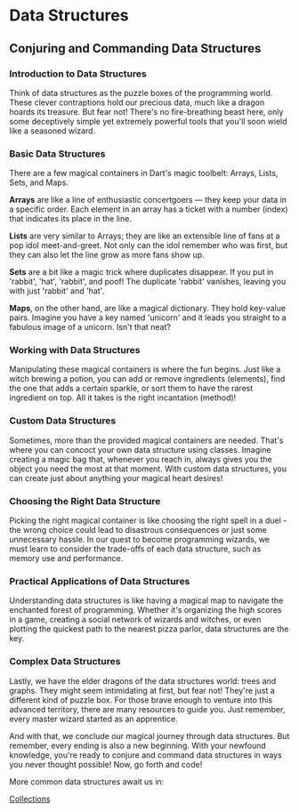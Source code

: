 # Data Structures

## **Conjuring and Commanding Data Structures**

### **Introduction to Data Structures**

Think of data structures as the puzzle boxes of the programming world. These clever contraptions hold our precious data, much like a dragon hoards its treasure. But fear not! There's no fire-breathing beast here, only some deceptively simple yet extremely powerful tools that you'll soon wield like a seasoned wizard.

### **Basic Data Structures**

There are a few magical containers in Dart's magic toolbelt: Arrays, Lists, Sets, and Maps.

**Arrays** are like a line of enthusiastic concertgoers — they keep your data in a specific order. Each element in an array has a ticket with a number (index) that indicates its place in the line.

**Lists** are very similar to Arrays; they are like an extensible line of fans at a pop idol meet-and-greet. Not only can the idol remember who was first, but they can also let the line grow as more fans show up.

**Sets** are a bit like a magic trick where duplicates disappear. If you put in 'rabbit', 'hat', 'rabbit', and poof! The duplicate 'rabbit' vanishes, leaving you with just 'rabbit' and 'hat'.

**Maps**, on the other hand, are like a magical dictionary. They hold key-value pairs. Imagine you have a key named 'unicorn' and it leads you straight to a fabulous image of a unicorn. Isn't that neat?

### **Working with Data Structures**

Manipulating these magical containers is where the fun begins. Just like a witch brewing a potion, you can add or remove ingredients (elements), find the one that adds a certain sparkle, or sort them to have the rarest ingredient on top. All it takes is the right incantation (method)!

### **Custom Data Structures**

Sometimes, more than the provided magical containers are needed. That's where you can concoct your own data structure using classes. Imagine creating a magic bag that, whenever you reach in, always gives you the object you need the most at that moment. With custom data structures, you can create just about anything your magical heart desires!

### **Choosing the Right Data Structure**

Picking the right magical container is like choosing the right spell in a duel - the wrong choice could lead to disastrous consequences or just some unnecessary hassle. In our quest to become programming wizards, we must learn to consider the trade-offs of each data structure, such as memory use and performance.

### **Practical Applications of Data Structures**

Understanding data structures is like having a magical map to navigate the enchanted forest of programming. Whether it's organizing the high scores in a game, creating a social network of wizards and witches, or even plotting the quickest path to the nearest pizza parlor, data structures are the key.

### **Complex Data Structures**

Lastly, we have the elder dragons of the data structures world: trees and graphs. They might seem intimidating at first, but fear not! They're just a different kind of puzzle box. For those brave enough to venture into this advanced territory, there are many resources to guide you. Just remember, every master wizard started as an apprentice.

And with that, we conclude our magical journey through data structures. But remember, every ending is also a new beginning. With your newfound knowledge, you're ready to conjure and command data structures in ways you never thought possible! Now, go forth and code!

More common data structures await us in:

[Collections](Collections%2001c81adc5e1b45c09c1a83ce9be2c814.md)